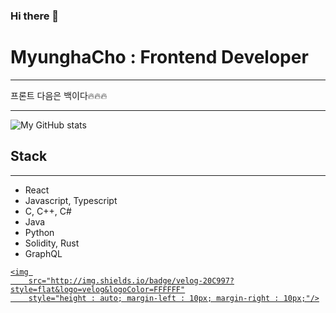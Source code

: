 ### Hi there 👋

<!--
**chomyungha51/chomyungha51** is a ✨ _special_ ✨ repository because its `README.md` (this file) appears on your GitHub profile.

Here are some ideas to get you started:

- 🔭 I’m currently working on ...
- 🌱 I’m currently learning ...
- 👯 I’m looking to collaborate on ...
- 🤔 I’m looking for help with ...
- 💬 Ask me about ...
- 📫 How to reach me: ...
- 😄 Pronouns: ...
- ⚡ Fun fact: ...
-->

# MyunghaCho : Frontend Developer
---

프론트 다음은 백이다🔥🔥🔥

---
![My GitHub stats](https://github-readme-stats.vercel.app/api?username=chomyungha51&theme=highcontrast&show_icons=true&)

## Stack
---
- React
- Javascript, Typescript
- C, C++, C#
- Java
- Python
- Solidity, Rust
- GraphQL

<a href="https://velog.io/@myungha_cho">
  
    <img 
        src="http://img.shields.io/badge/velog-20C997?style=flat&logo=velog&logoColor=FFFFFF"
        style="height : auto; margin-left : 10px; margin-right : 10px;"/>
</a>
